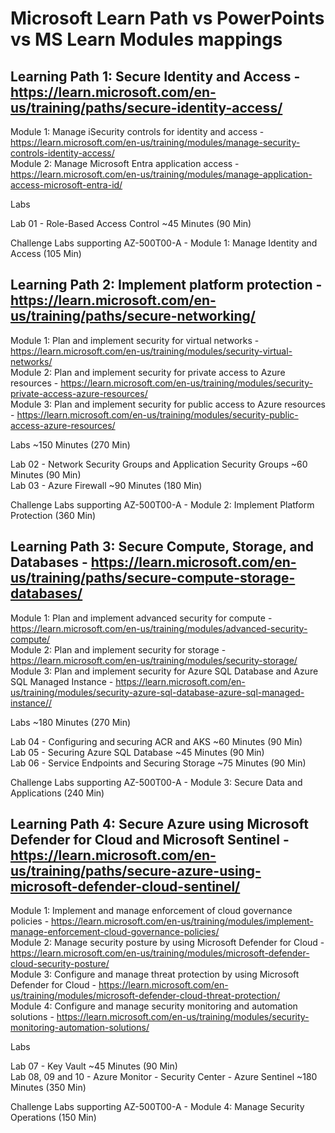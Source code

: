 # Microsoft Learn Path vs PowerPoints vs MS Learn Modules mappings

## Learning Path 1:  Secure Identity and Access - https://learn.microsoft.com/en-us/training/paths/secure-identity-access/

Module 1: Manage iSecurity controls for identity and access - https://learn.microsoft.com/en-us/training/modules/manage-security-controls-identity-access/ <br>
Module 2: Manage Microsoft Entra application access -https://learn.microsoft.com/en-us/training/modules/manage-application-access-microsoft-entra-id/ <br>

Labs <br>

Lab 01 - Role-Based Access Control ~45 Minutes (90 Min) <br> 

Challenge Labs supporting AZ-500T00-A - Module 1: Manage Identity and Access (105 Min) <br>

## Learning Path 2:  Implement platform protection - https://learn.microsoft.com/en-us/training/paths/secure-networking/

Module 1: Plan and implement security for virtual networks - https://learn.microsoft.com/en-us/training/modules/security-virtual-networks/ <br>
Module 2: Plan and implement security for private access to Azure resources - https://learn.microsoft.com/en-us/training/modules/security-private-access-azure-resources/ <br>
Module 3: Plan and implement security for public access to Azure resources - https://learn.microsoft.com/en-us/training/modules/security-public-access-azure-resources/<br>

Labs ~150 Minutes (270 Min)<br>

Lab 02 - Network Security Groups and Application Security Groups ~60 Minutes (90 Min) <br>
Lab 03 - Azure Firewall ~90 Minutes (180 Min) <br>

Challenge Labs supporting AZ-500T00-A - Module 2: Implement Platform Protection (360 Min) <br>

## Learning Path 3:  Secure Compute, Storage, and Databases - https://learn.microsoft.com/en-us/training/paths/secure-compute-storage-databases/

Module 1: Plan and implement advanced security for compute  - https://learn.microsoft.com/en-us/training/modules/advanced-security-compute/<br>
Module 2: Plan and implement security for storage - https://learn.microsoft.com/en-us/training/modules/security-storage/ <br>
Module 3: Plan and implement security for Azure SQL Database and Azure SQL Managed Instance  - https://learn.microsoft.com/en-us/training/modules/security-azure-sql-database-azure-sql-managed-instance// <br>

Labs ~180 Minutes (270 Min)<br>

Lab 04 - Configuring and securing ACR and AKS​ ~60 Minutes (90 Min) <br>
Lab 05 - Securing Azure SQL Database ~45 Minutes (90 Min) <br>
Lab 06 - Service Endpoints and Securing Storage ~75 Minutes (90 Min)<br>

Challenge Labs supporting AZ-500T00-A - Module 3: Secure Data and Applications (240 Min) <br>

## Learning Path 4: Secure Azure using Microsoft Defender for Cloud and Microsoft Sentinel  - https://learn.microsoft.com/en-us/training/paths/secure-azure-using-microsoft-defender-cloud-sentinel/

Module 1: Implement and manage enforcement of cloud governance policies - https://learn.microsoft.com/en-us/training/modules/implement-manage-enforcement-cloud-governance-policies/ <br>
Module 2: Manage security posture by using Microsoft Defender for Cloud - https://learn.microsoft.com/en-us/training/modules/microsoft-defender-cloud-security-posture/<br>
Module 3: Configure and manage threat protection by using Microsoft Defender for Cloud  - https://learn.microsoft.com/en-us/training/modules/microsoft-defender-cloud-threat-protection/<br>
Module 4: Configure and manage security monitoring and automation solutions  - https://learn.microsoft.com/en-us/training/modules/security-monitoring-automation-solutions/<br>

Labs <br>

Lab 07 - Key Vault​  ~45 Minutes (90 Min) <br>
Lab 08, 09 and 10 - Azure Monitor - Security Center - Azure Sentinel ~180 Minutes (350 Min) <br>

Challenge Labs supporting AZ-500T00-A - Module 4: Manage Security Operations (150 Min) <br>

